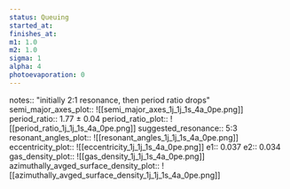 ```yaml
---
status: Queuing
started_at:
finishes_at:
m1: 1.0
m2: 1.0
sigma: 1
alpha: 4
photoevaporation: 0
---
```


notes:: "initially 2:1 resonance, then period ratio drops"
semi_major_axes_plot:: ![[semi_major_axes_1j_1j_1s_4a_0pe.png]]
period_ratio:: 1.77 ± 0.04
period_ratio_plot:: ![[period_ratio_1j_1j_1s_4a_0pe.png]]
suggested_resonance:: 5:3
resonant_angles_plot:: ![[resonant_angles_1j_1j_1s_4a_0pe.png]]
eccentricity_plot:: ![[eccentricity_1j_1j_1s_4a_0pe.png]]
e1:: 0.037
e2:: 0.034
gas_density_plot:: ![[gas_density_1j_1j_1s_4a_0pe.png]]
azimuthally_avged_surface_density_plot:: ![[azimuthally_avged_surface_density_1j_1j_1s_4a_0pe.png]]
